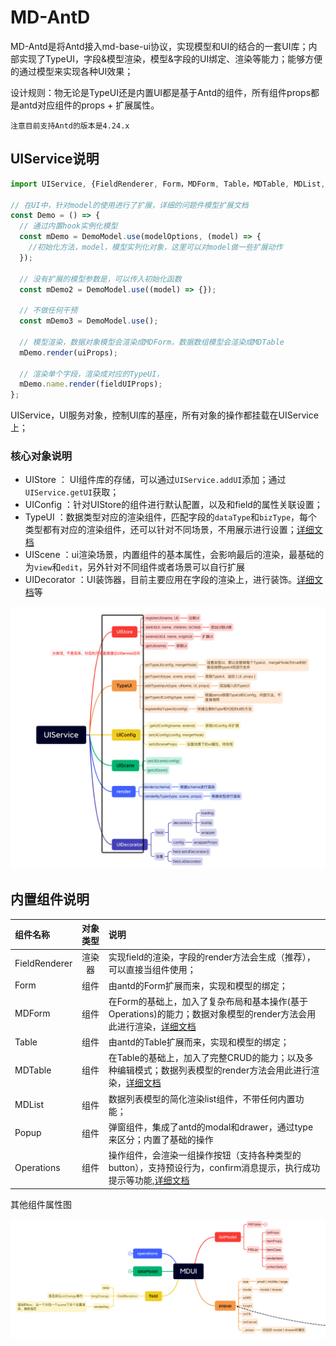 # MD-AntD

MD-Antd是将Antd接入md-base-ui协议，实现模型和UI的结合的一套UI库；内部实现了TypeUI，字段&模型渲染，模型&字段的UI绑定、渲染等能力；能够方便的通过模型来实现各种UI效果；

设计规则：物无论是TypeUI还是内置UI都是基于Antd的组件，所有组件props都是antd对应组件的props + 扩展属性。

`注意目前支持Antd的版本是4.24.x`

## UIService说明

```javascript
import UIService, {FieldRenderer, Form，MDForm, Table，MDTable, MDList, Popup, Operations } from 'md-antd';

// 在UI中，针对model的使用进行了扩展，详细的问题件模型扩展文档
const Demo = () => {
  // 通过内置hook实例化模型
  const mDemo = DemoModel.use(modelOptions, (model) => {
    //初始化方法，model，模型实列化对象，这里可以对model做一些扩展动作
  });

  // 没有扩展的模型参数是，可以传入初始化函数
  const mDemo2 = DemoModel.use((model) => {});

  // 不做任何干预
  const mDemo3 = DemoModel.use();

  // 模型渲染，数据对象模型会渲染成MDForm，数据数组模型会渲染成MDTable
  mDemo.render(uiProps);

  // 渲染单个字段，渲染成对应的TypeUI，
  mDemo.name.render(fieldUIProps);
};
```

UIService，UI服务对象，控制UI库的基座，所有对象的操作都挂载在UIService上；

### 核心对象说明

- UIStore ： UI组件库的存储，可以通过`UIService.addUI`添加；通过`UIService.getUI`获取；
- UIConfig ：针对UIStore的组件进行默认配置，以及和field的属性关联设置；
- TypeUI ：数据类型对应的渲染组件，匹配字段的`dataType`和`bizType`，每个类型都有对应的渲染组件，还可以针对不同场景，不用展示进行设置；[详细文档](./TypeUI.md)
- UIScene ：ui渲染场景，内置组件的基本属性，会影响最后的渲染，最基础的为`view`和`edit`，另外针对不同组件或者场景可以自行扩展
- UIDecorator ：UI装饰器，目前主要应用在字段的渲染上，进行装饰。[详细文档](./decorator.md)等

![alt text](../../public//UIService.png)

## 内置组件说明

| 组件名称      | 对象类型 | 说明                                                                                                                               |
| :------------ | :------: | :--------------------------------------------------------------------------------------------------------------------------------- |
| FieldRenderer |  渲染器  | 实现field的渲染，字段的render方法会生成（推荐），可以直接当组件使用；                                                              |
| Form          |   组件   | 由antd的Form扩展而来，实现和模型的绑定；                                                                                           |
| MDForm        |   组件   | 在Form的基础上，加入了复杂布局和基本操作(基于Operations)的能力；数据对象模型的render方法会用此进行渲染，[详细文档](./MDForm.md.md) |
| Table         |   组件   | 由antd的Table扩展而来，实现和模型的绑定；                                                                                          |
| MDTable       |   组件   | 在Table的基础上，加入了完整CRUD的能力；以及多种编辑模式；数据列表模型的render方法会用此进行渲染，[详细文档](./MFTable.md)          |
| MDList        |   组件   | 数据列表模型的简化渲染list组件，不带任何内置功能；                                                                                 |
| Popup         |   组件   | 弹窗组件，集成了antd的modal和drawer，通过type来区分；内置了基础的操作                                                              |
| Operations    |   组件   | 操作组件，会渲染一组操作按钮（支持各种类型的button），支持预设行为，confirm消息提示，执行成功提示等功能,[详细文档](./Operation.md) |

其他组件属性图

![其他组件属性图](../../public/mdui.png)
